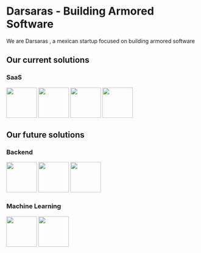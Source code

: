 # Darsaras - Building Armored Software

We are Darsaras , a mexican startup focused on building armored software

## Our current solutions

### SaaS

<img src="https://cdn.jsdelivr.net/gh/devicons/devicon@latest/icons/bun/bun-original.svg" height=80 /> <img 
src="https://cdn.jsdelivr.net/gh/devicons/devicon@latest/icons/svelte/svelte-original.svg" height=80/> <img 
src="https://cdn.jsdelivr.net/gh/devicons/devicon@latest/icons/postgresql/postgresql-original.svg" height=80 /> <img 
src="https://cdn.jsdelivr.net/gh/devicons/devicon@latest/icons/docker/docker-original-wordmark.svg" height=80 />          
          
## Our future solutions

### Backend

<img src="https://cdn.jsdelivr.net/gh/devicons/devicon@latest/icons/go/go-original.svg" height=80 /> <img 
src="https://cdn.jsdelivr.net/gh/devicons/devicon@latest/icons/redis/redis-original.svg" height=80/> <img 
src="https://cdn.jsdelivr.net/gh/devicons/devicon@latest/icons/kubernetes/kubernetes-original.svg" height=80/>
          

### Machine Learning

<img src="https://cdn.jsdelivr.net/gh/devicons/devicon@latest/icons/python/python-original.svg" height=80 /> <img 
src="https://cdn.jsdelivr.net/gh/devicons/devicon@latest/icons/pytorch/pytorch-original.svg" height=80 />
